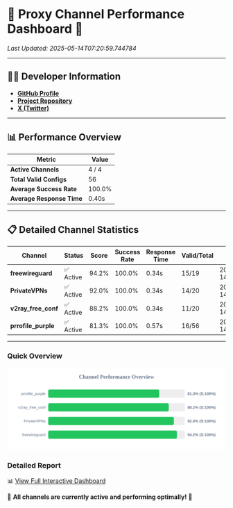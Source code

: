 # 🌟 Proxy Channel Performance Dashboard 🌟

_Last Updated: 2025-05-14T07:20:59.744784_

---

## 👩‍💻 Developer Information

- **[GitHub Profile](https://github.com/4n0nymou3)**  
- **[Project Repository](https://github.com/4n0nymou3/multi-proxy-config-fetcher)**  
- **[X (Twitter)](https://x.com/4n0nymou3)**  

---

## 📊 Performance Overview

| Metric                | Value       |
|-----------------------|-------------|
| **Active Channels**   | 4 / 4       |
| **Total Valid Configs** | 56          |
| **Average Success Rate** | 100.0%      |
| **Average Response Time** | 0.40s       |

---

## 📋 Detailed Channel Statistics

| Channel          | Status     | Score  | Success Rate | Response Time | Valid/Total | Last Success               |
|------------------|------------|--------|--------------|---------------|-------------|----------------------------|
| **freewireguard**  | ✅ Active  | 94.2%  | 100.0% | 0.34s         | 15/19       | 2025-05-14T07:20:59.743024 |
| **PrivateVPNs**  | ✅ Active  | 92.0%  | 100.0% | 0.34s         | 14/20       | 2025-05-14T07:20:59.377398 |
| **v2ray_free_conf**  | ✅ Active  | 88.2%  | 100.0% | 0.34s         | 11/20       | 2025-05-14T07:20:59.007777 |
| **prrofile_purple**  | ✅ Active  | 81.3%  | 100.0% | 0.57s         | 16/56       | 2025-05-14T07:20:58.626868 |

---

### Quick Overview
<div align="center">
  <a href="https://raw.githubusercontent.com/nullluser/NullRepo/refs/heads/main/assets/channel_stats_chart.svg">
    <img src="https://raw.githubusercontent.com/nullluser/NullRepo/refs/heads/main/assets/channel_stats_chart.svg" alt="Source Performance Statistics" width="800">
  </a>
</div>

### Detailed Report
📊 [View Full Interactive Dashboard](https://htmlpreview.github.io/?https://github.com/nullluser/NullRepo/blob/main/assets/performance_report.html)

🎉 **All channels are currently active and performing optimally!** 🎉
